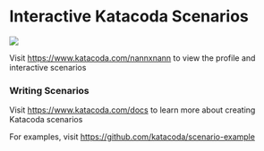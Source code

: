 # Interactive Katacoda Scenarios

[![](http://shields.katacoda.com/katacoda/nannxnann/count.svg)](https://www.katacoda.com/nannxnann "Get your profile on Katacoda.com")

Visit https://www.katacoda.com/nannxnann to view the profile and interactive scenarios

### Writing Scenarios
Visit https://www.katacoda.com/docs to learn more about creating Katacoda scenarios

For examples, visit https://github.com/katacoda/scenario-example
